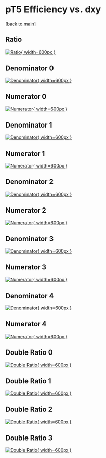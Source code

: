 # pT5 Efficiency vs. dxy

[[back to main](./)]



## Ratio

[![Ratio](../mtv/var/pT5_loweta_0_0_eff_dxy.png){ width=600px }](../mtv/var/pT5_loweta_0_0_eff_dxy.pdf)

## Denominator 0

[![Denominator](../mtv/den/pT5_loweta_0_0_eff_dxy_den0.png){ width=600px }](../mtv/den/pT5_loweta_0_0_eff_dxy_den0.pdf)

## Numerator 0

[![Numerator](../mtv/num/pT5_loweta_0_0_eff_dxy_num0.png){ width=600px }](../mtv/num/pT5_loweta_0_0_eff_dxy_num0.pdf)

## Denominator 1

[![Denominator](../mtv/den/pT5_loweta_0_0_eff_dxy_den1.png){ width=600px }](../mtv/den/pT5_loweta_0_0_eff_dxy_den1.pdf)

## Numerator 1

[![Numerator](../mtv/num/pT5_loweta_0_0_eff_dxy_num1.png){ width=600px }](../mtv/num/pT5_loweta_0_0_eff_dxy_num1.pdf)

## Denominator 2

[![Denominator](../mtv/den/pT5_loweta_0_0_eff_dxy_den2.png){ width=600px }](../mtv/den/pT5_loweta_0_0_eff_dxy_den2.pdf)

## Numerator 2

[![Numerator](../mtv/num/pT5_loweta_0_0_eff_dxy_num2.png){ width=600px }](../mtv/num/pT5_loweta_0_0_eff_dxy_num2.pdf)

## Denominator 3

[![Denominator](../mtv/den/pT5_loweta_0_0_eff_dxy_den3.png){ width=600px }](../mtv/den/pT5_loweta_0_0_eff_dxy_den3.pdf)

## Numerator 3

[![Numerator](../mtv/num/pT5_loweta_0_0_eff_dxy_num3.png){ width=600px }](../mtv/num/pT5_loweta_0_0_eff_dxy_num3.pdf)

## Denominator 4

[![Denominator](../mtv/den/pT5_loweta_0_0_eff_dxy_den4.png){ width=600px }](../mtv/den/pT5_loweta_0_0_eff_dxy_den4.pdf)

## Numerator 4

[![Numerator](../mtv/num/pT5_loweta_0_0_eff_dxy_num4.png){ width=600px }](../mtv/num/pT5_loweta_0_0_eff_dxy_num4.pdf)

## Double Ratio 0

[![Double Ratio](../mtv/ratio/pT5_loweta_0_0_eff_dxy_ratio0.png){ width=600px }](../mtv/ratio/pT5_loweta_0_0_eff_dxy_ratio0.pdf)

## Double Ratio 1

[![Double Ratio](../mtv/ratio/pT5_loweta_0_0_eff_dxy_ratio1.png){ width=600px }](../mtv/ratio/pT5_loweta_0_0_eff_dxy_ratio1.pdf)

## Double Ratio 2

[![Double Ratio](../mtv/ratio/pT5_loweta_0_0_eff_dxy_ratio2.png){ width=600px }](../mtv/ratio/pT5_loweta_0_0_eff_dxy_ratio2.pdf)

## Double Ratio 3

[![Double Ratio](../mtv/ratio/pT5_loweta_0_0_eff_dxy_ratio3.png){ width=600px }](../mtv/ratio/pT5_loweta_0_0_eff_dxy_ratio3.pdf)

